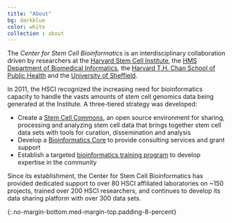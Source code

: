 ```yaml
---
title: "About"
bg: darkblue
color: white
collection : about
---
```


The *Center for Stem Cell Bioinformatics* is an interdisciplinary collaboration driven by researchers at the 
[Harvard Stem Cell Institute](https://hsci.harvard.edu), the
[HMS Department of Biomedical Informatics](https://dbmi.hms.harvard.edu/about-us), the [Harvard T.H. Chan School of Public Health](https://www.hsph.harvard.edu/) and the [University of Sheffield](https://www.sheffield.ac.uk/).

In 2011, the HSCI recognized the increasing need for bioinformatics capacity to handle the vasts amounts of stem cell genomics data being generated at the Institute. A three-tiered strategy was developed:

* Create a [Stem Cell Commons](../stem-cell-commons), an open source environment for sharing, processing and analyzing stem cell data that brings together stem cell data sets with tools for curation, dissemination and analysis
* Develop a [Bioinformatics Core](../consulting) to provide consulting services and grant support 
* Establish a targeted [bioinformatics training program](../training) to develop expertise in the community

Since its establishment, the Center for Stem Cell Bioinformatics has provided dedicated support to over 80 HSCI affiliated laboratories on ~150 projects, trained over 200 HSCI researchers, and continues to develop its data sharing platform with over 300 data sets.


{:.no-margin-bottom.med-margin-top.padding-8-percent}
